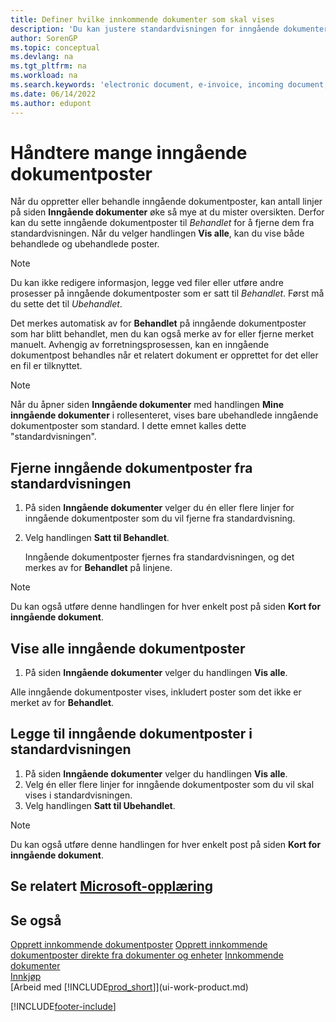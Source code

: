 ```yaml
---
title: Definer hvilke innkommende dokumenter som skal vises
description: 'Du kan justere standardvisningen for inngående dokumenter, for eksempel e-fakturaer, for å få bedre oversikt over behandlede og ubehandlede poster.'
author: SorenGP
ms.topic: conceptual
ms.devlang: na
ms.tgt_pltfrm: na
ms.workload: na
ms.search.keywords: 'electronic document, e-invoice, incoming document, OCR, ecommerce, document exchange, import invoice'
ms.date: 06/14/2022
ms.author: edupont
---
```

# <a name="manage-many-incoming-document-records" />Håndtere mange inngående dokumentposter

Når du oppretter eller behandle inngående dokumentposter, kan antall linjer på siden **Inngående dokumenter** øke så mye at du mister oversikten. Derfor kan du sette inngående dokumentposter til *Behandlet* for å fjerne dem fra standardvisningen. Når du velger handlingen **Vis alle**, kan du vise både behandlede og ubehandlede poster.

> [!NOTE]  
> Du kan ikke redigere informasjon, legge ved filer eller utføre andre prosesser på inngående dokumentposter som er satt til *Behandlet*. Først må du sette det til *Ubehandlet*.

Det merkes automatisk av for **Behandlet** på inngående dokumentposter som har blitt behandlet, men du kan også merke av for eller fjerne merket manuelt. Avhengig av forretningsprosessen, kan en inngående dokumentpost behandles når et relatert dokument er opprettet for det eller en fil er tilknyttet.

> [!NOTE]  
> Når du åpner siden **Inngående dokumenter** med handlingen **Mine inngående dokumenter** i rollesenteret, vises bare ubehandlede inngående dokumentposter som standard. I dette emnet kalles dette "standardvisningen".

## <a name="to-remove-incoming-document-records-from-the-default-view" />Fjerne inngående dokumentposter fra standardvisningen

1. På siden **Inngående dokumenter** velger du én eller flere linjer for inngående dokumentposter som du vil fjerne fra standardvisning.
2. Velg handlingen **Satt til Behandlet**.

    Inngående dokumentposter fjernes fra standardvisningen, og det merkes av for **Behandlet** på linjene.

> [!NOTE]  
> Du kan også utføre denne handlingen for hver enkelt post på siden **Kort for inngående dokument**.

## <a name="to-view-all-incoming-document-records" />Vise alle inngående dokumentposter

1. På siden **Inngående dokumenter** velger du handlingen **Vis alle**.

Alle inngående dokumentposter vises, inkludert poster som det ikke er merket av for **Behandlet**.

## <a name="to-add-incoming-document-records-to-the-default-view" />Legge til inngående dokumentposter i standardvisningen

1. På siden **Inngående dokumenter** velger du handlingen **Vis alle**.
2. Velg én eller flere linjer for inngående dokumentposter som du vil skal vises i standardvisningen.
3. Velg handlingen **Satt til Ubehandlet**.  

> [!NOTE]  
> Du kan også utføre denne handlingen for hver enkelt post på siden **Kort for inngående dokument**.

## <a name="see-related-microsoft-trainingtrainingmodulesincoming-documents-dynamics--business-central" />Se relatert [Microsoft-opplæring](/training/modules/incoming-documents-dynamics-365-business-central/)

## <a name="see-also" />Se også
  
[Opprett innkommende dokumentposter](across-how-create-income-document-records.md)
[Opprett innkommende dokumentposter direkte fra dokumenter og enheter](across-how-connect-disconnect-income-document-records.md)
[Innkommende dokumenter](across-income-documents.md)  
[Innkjøp](purchasing-manage-purchasing.md)  
[Arbeid med [!INCLUDE[prod_short](includes/prod_short.md)]](ui-work-product.md)


[!INCLUDE[footer-include](includes/footer-banner.md)]
